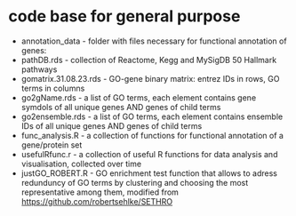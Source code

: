 # code base for general purpose

* annotation_data - folder with files necessary for functional annotation of genes:
 * pathDB.rds - collection of Reactome, Kegg and MySigDB 50 Hallmark pathways
 * gomatrix.31.08.23.rds - GO-gene binary matrix: entrez IDs in rows, GO terms in columns
 * go2gName.rds - a list of GO terms, each element contains gene symdols of all unique genes AND genes of child terms
 * go2ensemble.rds - a list of GO terms, each element contains ensemble IDs of all unique genes AND genes of child terms
* func_analysis.R - a collection of functions for functional annotation of a gene/protein set
* usefulRfunc.r - a collection of useful R functions for data analysis and visualisation, collected over time
* justGO_ROBERT.R - GO enrichment test function that allows to adress redunduncy of GO terms by clustering and choosing the most representative among them, modified from https://github.com/robertsehlke/SETHRO

